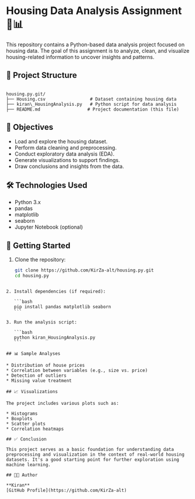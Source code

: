 # Housing Data Analysis Assignment 🏡📊

This repository contains a Python-based data analysis project focused on housing data. The goal of this assignment is to analyze, clean, and visualize housing-related information to uncover insights and patterns.

## 📁 Project Structure

```

housing.py.git/
├── Housing.csv                 # Dataset containing housing data
├── kiran\_HousingAnalysis.py   # Python script for data analysis
├── README.md                  # Project documentation (this file)

````

## 📌 Objectives

- Load and explore the housing dataset.
- Perform data cleaning and preprocessing.
- Conduct exploratory data analysis (EDA).
- Generate visualizations to support findings.
- Draw conclusions and insights from the data.

## 🛠️ Technologies Used

- Python 3.x
- pandas
- matplotlib
- seaborn
- Jupyter Notebook (optional)

## 🚀 Getting Started

1. Clone the repository:
   ```bash
   git clone https://github.com/KirZa-alt/housing.py.git
   cd housing.py
````

2. Install dependencies (if required):

   ```bash
   pip install pandas matplotlib seaborn
   ```

3. Run the analysis script:

   ```bash
   python kiran_HousingAnalysis.py
   ```

## 📊 Sample Analyses

* Distribution of house prices
* Correlation between variables (e.g., size vs. price)
* Detection of outliers
* Missing value treatment

## 📈 Visualizations

The project includes various plots such as:

* Histograms
* Boxplots
* Scatter plots
* Correlation heatmaps

## ✅ Conclusion

This project serves as a basic foundation for understanding data preprocessing and visualization in the context of real-world housing datasets. It's a good starting point for further exploration using machine learning.

## 🧑‍💻 Author

**Kiran**
[GitHub Profile](https://github.com/KirZa-alt)


